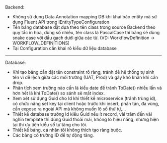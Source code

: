 Backend:
- Không sử dụng Data Annotation mapping DB khi khai báo entity mà sử dụng Fluent API trong IEntityTypeConfiguration<T>
- Tên bảng database đặt dựa theo tên class trong source Backend theo quy tắc in hoa, dùng số nhiều, tên class là PascalCase thì bảng sẽ dùng snake case với dấu gạch dưới giữa các từ. (VD: WorkflowDefinition → WORKFLOW_DEFINITIONS)
- Tại Configuration cần khai rõ kiểu dữ liệu database
-----------------------------------------------
Database:
- Khi tạo bảng cần đặt tên constraint rõ ràng, tránh để hệ thống tự sinh tên vì dễ lệch giữa các môi trường (UAT, Prod) và gây khó khăn khi cần drop.
- Phân tích xem trường nào cần là kiểu date để tránh ToDate() nhiều lần và hơn hết là khi ToDate() so sánh sẽ mất index.
- Xem xét sử dụng Guid cho Id khi thiết kế microservice (tránh trùng id), có chức năng set key tại client hoặc trước khi insert, phân tán, đa vùng, cần expose ra ngoài API mà không muốn lộ số thứ tự,... 
- Thiết kế database trường Id kiểu Guid nếu ít record, vài trăm đến vài nghìn template thì dùng Guid thoải mái, không lo hiệu năng, nhưng hiện tại thì ưu tiên kiểu số tự tăng cho tôi.
- Thiết kế bảng, cá nhân tôi không thích tạo ràng buộc.
- Các bảng có trường ID để tự động tăng.